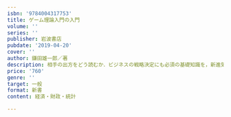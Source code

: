 ```yaml
---
isbn: '9784004317753'
title: ゲーム理論入門の入門
volume: ''
series: ''
publisher: 岩波書店
pubdate: '2019-04-20'
cover: ''
author: 鎌田雄一郎／著
description: 相手の出方をどう読むか．ビジネスの戦略決定にも必須の基礎知識を，新進気鋭の理論家が解説する．
price: '760'
genre: ''
target: 一般
format: 新書
content: 経済・財政・統計

---
```

